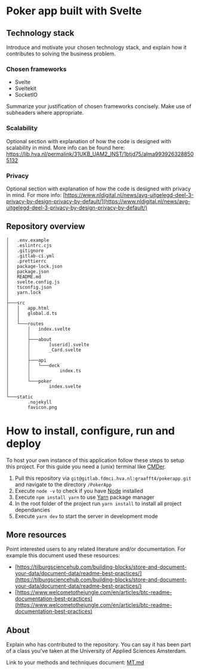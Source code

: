 # Poker app built with Svelte

## Technology stack

Introduce and motivate your chosen technology stack, and explain how it contributes to solving the business problem.

###  Chosen frameworks

- Svelte
- Sveltekit
- SocketIO


Summarize your justification of chosen frameworks concisely. Make use of subheaders where appropriate. 

### Scalability 
Optional section with explanation of how the code is designed with scalability in mind.
More info can be found here:
[https://lib.hva.nl/permalink/31UKB_UAM2_INST/1btjd75/alma9939263288505132
](https://lib.hva.nl/permalink/31UKB_UAM2_INST/1btjd75/alma9939263288505132)

### Privacy
Optional section with explanation of how the code is designed with privacy in mind.
For more info: [https://www.nldigital.nl/news/avg-uitgelegd-deel-3-privacy-by-design-privacy-by-default/](https://www.nldigital.nl/news/avg-uitgelegd-deel-3-privacy-by-design-privacy-by-default/)


## Repository overview

```
│   .env.example              
│   .eslintrc.cjs             
│   .gitignore                
│   .gitlab-ci.yml            
│   .prettierrc               
│   package-lock.json         
│   package.json              
│   README.md                 
│   svelte.config.js          
│   tsconfig.json             
│   yarn.lock                 
│                             
├───src                       
│   │   app.html              
│   │   global.d.ts           
│   │                         
│   └───routes                
│       │   index.svelte      
│       │                     
│       ├───about             
│       │       [userid].svelte
│       │       _Card.svelte  
│       │                     
│       ├───api               
│       │   └───deck          
│       │           index.ts  
│       │                     
│       └───poker             
│               index.svelte  
│                             
└───static                    
        .nojekyll             
        favicon.png           
```


# How to install, configure, run and deploy

To host your own instance of this application follow these steps to setup this project. For this guide you need a (unix) terminal like [CMDer](https://cmder.net/).

1. Pull this repository via `git@gitlab.fdmci.hva.nl:graafft4/pokerapp.git` and navigate to the directory `/PokerApp`
2. Execute `node -v` to check if you have [Node](https://nodejs.org/en/) installed
3. Execute `npm install yarn` to use [Yarn](https://yarnpkg.com/) package manager
4. In the root folder of the project run `yarn install` to install all project dependancies
5. Execute `yarn dev` to start the server in development mode

## More resources

Point interested users to any related literature and/or documentation.
For example this document used these resources:

- [https://tilburgsciencehub.com/building-blocks/store-and-document-your-data/document-data/readme-best-practices/](https://tilburgsciencehub.com/building-blocks/store-and-document-your-data/document-data/readme-best-practices/)
- [https://www.welcometothejungle.com/en/articles/btc-readme-documentation-best-practices](https://www.welcometothejungle.com/en/articles/btc-readme-documentation-best-practices)



## About

Explain who has contributed to the repository. You can say it has been part of a class you've taken at the University of Applied Sciences Amsterdam.

Link to your methods and techniques document: [MT.md](MT.md)